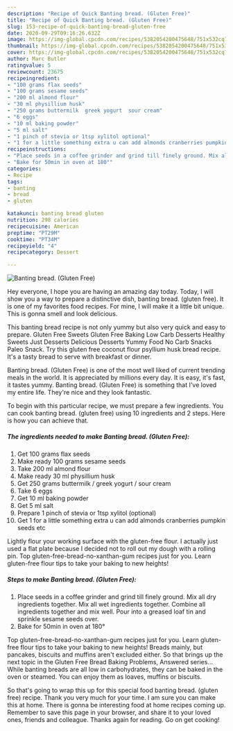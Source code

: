 ```yaml
---
description: "Recipe of Quick Banting bread. (Gluten Free)"
title: "Recipe of Quick Banting bread. (Gluten Free)"
slug: 153-recipe-of-quick-banting-bread-gluten-free
date: 2020-09-29T09:16:26.632Z
image: https://img-global.cpcdn.com/recipes/5382054200475648/751x532cq70/banting-bread-gluten-free-recipe-main-photo.jpg
thumbnail: https://img-global.cpcdn.com/recipes/5382054200475648/751x532cq70/banting-bread-gluten-free-recipe-main-photo.jpg
cover: https://img-global.cpcdn.com/recipes/5382054200475648/751x532cq70/banting-bread-gluten-free-recipe-main-photo.jpg
author: Marc Butler
ratingvalue: 5
reviewcount: 23675
recipeingredient:
- "100 grams flax seeds"
- "100 grams sesame seeds"
- "200 ml almond flour"
- "30 ml physillium husk"
- "250 grams buttermilk  greek yogurt  sour cream"
- "6 eggs"
- "10 ml baking powder"
- "5 ml salt"
- "1 pinch of stevia or 1tsp xylitol optional"
- "1 for a little something extra u can add almonds cranberries pumpkin seeds etc"
recipeinstructions:
- "Place seeds in a coffee grinder and grind till finely ground. Mix all dry ingredients together. Mix all wet ingredients together. Combine all ingredients together and mix well. Pour into a greased loaf tin and sprinkle sesame seeds over."
- "Bake for 50min in oven at 180°"
categories:
- Recipe
tags:
- banting
- bread
- gluten

katakunci: banting bread gluten 
nutrition: 298 calories
recipecuisine: American
preptime: "PT29M"
cooktime: "PT34M"
recipeyield: "4"
recipecategory: Dessert

---
```



![Banting bread. (Gluten Free)](https://img-global.cpcdn.com/recipes/5382054200475648/751x532cq70/banting-bread-gluten-free-recipe-main-photo.jpg)

Hey everyone, I hope you are having an amazing day today. Today, I will show you a way to prepare a distinctive dish, banting bread. (gluten free). It is one of my favorites food recipes. For mine, I will make it a little bit unique. This is gonna smell and look delicious.

This banting bread recipe is not only yummy but also very quick and easy to prepare. Gluten Free Sweets Gluten Free Baking Low Carb Desserts Healthy Sweets Just Desserts Delicious Desserts Yummy Food No Carb Snacks Paleo Snack. Try this gluten free coconut flour psyllium husk bread recipe. It&#39;s a tasty bread to serve with breakfast or dinner.

Banting bread. (Gluten Free) is one of the most well liked of current trending meals in the world. It is appreciated by millions every day. It is easy, it's fast, it tastes yummy. Banting bread. (Gluten Free) is something that I've loved my entire life. They're nice and they look fantastic.


To begin with this particular recipe, we must prepare a few ingredients. You can cook banting bread. (gluten free) using 10 ingredients and 2 steps. Here is how you can achieve that.

<!--inarticleads1-->

##### The ingredients needed to make Banting bread. (Gluten Free):

1. Get 100 grams flax seeds
1. Make ready 100 grams sesame seeds
1. Take 200 ml almond flour
1. Make ready 30 ml physillium husk
1. Get 250 grams buttermilk / greek yogurt / sour cream
1. Take 6 eggs
1. Get 10 ml baking powder
1. Get 5 ml salt
1. Prepare 1 pinch of stevia or 1tsp xylitol (optional)
1. Get 1 for a little something extra u can add almonds cranberries pumpkin seeds etc


Lightly flour your working surface with the gluten-free flour. I actually just used a flat plate because I decided not to roll out my dough with a rolling pin. Top gluten-free-bread-no-xanthan-gum recipes just for you. Learn gluten-free flour tips to take your baking to new heights! 

<!--inarticleads2-->

##### Steps to make Banting bread. (Gluten Free):

1. Place seeds in a coffee grinder and grind till finely ground. Mix all dry ingredients together. Mix all wet ingredients together. Combine all ingredients together and mix well. Pour into a greased loaf tin and sprinkle sesame seeds over.
1. Bake for 50min in oven at 180°


Top gluten-free-bread-no-xanthan-gum recipes just for you. Learn gluten-free flour tips to take your baking to new heights! Breads mainly, but pancakes, biscuits and muffins aren&#39;t excluded either. So that brings up the next topic in the Gluten Free Bread Baking Problems, Answered series… While banting breads are all low in carbohydrates, they can be baked in the oven or steamed. You can enjoy them as loaves, muffins or biscuits. 

So that's going to wrap this up for this special food banting bread. (gluten free) recipe. Thank you very much for your time. I am sure you can make this at home. There is gonna be interesting food at home recipes coming up. Remember to save this page in your browser, and share it to your loved ones, friends and colleague. Thanks again for reading. Go on get cooking!
